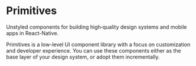 # Primitives

Unstyled components for building high‑quality design systems and mobile apps in React-Native.

Primitives is a low-level UI component library with a focus on customization and developer experience. You can use these
components either as the base layer of your design system, or adopt them incrementally.
